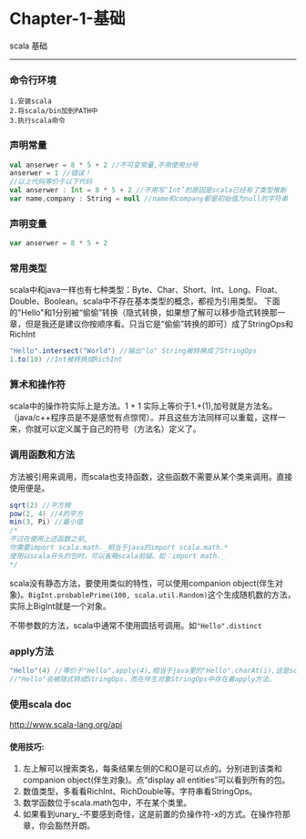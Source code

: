 ﻿# Chapter-1-基础

scala 基础

---

### 命令行环境

	1.安装scala
	2.将scala/bin加到PATH中
	3.执行scala命令


### 声明常量
```scala
val anserwer = 8 * 5 + 2 //不可变常量,不用使用分号
anserwer = 1 //错误！
//以上代码等价于以下代码
val anserwer : Int = 8 * 5 + 2 //不用写‘Int’的原因是scala已经有了类型推断
var name,company : String = null //name和company都是初始值为null的字符串
```

### 声明变量
```scala
var anserwer = 8 * 5 + 2
```

### 常用类型
scala中和java一样也有七种类型：Byte、Char、Short、Int、Long、Float、Double、Boolean。scala中不存在基本类型的概念，都视为引用类型。
下面的"Hello"和1分别被“偷偷”转换（隐式转换，如果想了解可以移步隐式转换那一章，但是我还是建议你按顺序看。只当它是“偷偷”转换的即可）成了StringOps和RichInt
```scala
"Hello".intersect("World") //输出"lo" String被转换成了StringOps
1.to(10) //Int被转换成RichInt
```

### 算术和操作符
scala中的操作符实际上是方法。1 + 1 实际上等价于1.+(1),加号就是方法名。（java/c++程序员是不是感觉有点惊愕）。并且这些方法同样可以重载，这样一来，你就可以定义属于自己的符号（方法名）定义了。

### 调用函数和方法
方法被引用来调用，而scala也支持函数，这些函数不需要从某个类来调用。直接使用便是。
```scala
sqrt(2) //平方根
pow(2, 4) //4的平方
min(3, Pi) //最小值
/*
不过在使用上述函数之前,
你需要import scala.math._相当于java的import scala.math.*
使用以scala开头的包时，可以省略scala前缀。如：import math._
*/
```
scala没有静态方法，要使用类似的特性，可以使用companion object(伴生对象)。```BigInt.probablePrime(100, scala.util.Random)```这个生成随机数的方法，实际上BigInt就是一个对象。

不带参数的方法，scala中通常不使用圆括号调用。如```"Hello".distinct```

### apply方法
```scala
"Hello"(4) //等价于"Hello".apply(4),相当于java里的"Hello".charAt(i),这是scala为了便利提供的一种语法糖。
//"Hello"会被隐式转成StringOps，而在伴生对象StringOps中存在着apply方法。
```

### 使用scala doc
http://www.scala-lang.org/api
#### 使用技巧:
1. 左上解可以搜索类名，每条结果左侧的C和O是可以点的。分别进到该类和companion object(伴生对象)。点“display all entities”可以看到所有的包。
2. 数值类型，多看看RichInt、RichDouble等。字符串看StringOps。
3. 数学函数位于scala.math包中，不在某个类里。
4. 如果看到unary_-不要感到奇怪，这是前置的负操作符-x的方式。在操作符那章，你会豁然开朗。
